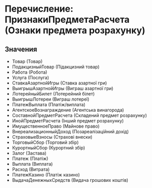 ﻿# Перечисление: ПризнакиПредметаРасчета (Ознаки предмета розрахунку)

## Значения

- Товар (Товар)
- ПодакцизныйТовар (Підакцизний товар)
- Работа (Робота)
- Услуга (Послуга)
- СтавкаАзартнойИгры (Ставка азартної гри)
- ВыигрышАзартнойИгры (Виграш азартної гри)
- ЛотерейныйБилет (Лотерейний білет)
- ВыигрышЛотереи (Виграш лотереї)
- ПлатежВыплата (Платіж/виплата)
- АгентскоеВознаграждение (Агентська винагорода)
- СоставнойПредметРасчета (Складений предмет розрахунку)
- ИнойПредметРасчета (Інший предмет розрахунку)
- ИмущественноеПраво (Майнове право)
- ВнереализационныйДоход (Позареалізаційний дохід)
- СтраховыеВзносы (Страхові внески)
- ТорговыйСбор (Торговий збір)
- КурортныйСбор (Курортний збір)
- Залог (Застава)
- Платеж (Платіж)
- Выплата (Виплата)
- Расход (Витрата)
- ПлатежКазино (Платіж казино)
- ВыдачаДенежныхСредств (Видача грошових коштів)

